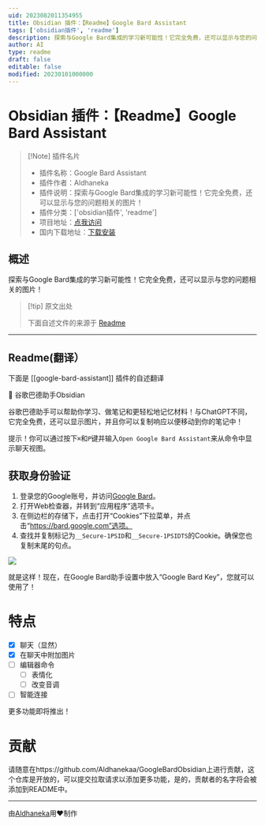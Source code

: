 ```yaml
---
uid: 2023082011354955
title: Obsidian 插件：【Readme】Google Bard Assistant
tags: ['obsidian插件', 'readme']
description: 探索与Google Bard集成的学习新可能性！它完全免费，还可以显示与您的问题相关的图片！
author: AI
type: readme
draft: false
editable: false
modified: 20230101000000
---
```


# Obsidian 插件：【Readme】Google Bard Assistant

> [!Note] 插件名片
> - 插件名称：Google Bard Assistant
> - 插件作者：Aldhaneka
> - 插件说明：探索与Google Bard集成的学习新可能性！它完全免费，还可以显示与您的问题相关的图片！
> - 插件分类：['obsidian插件', 'readme']
> - 项目地址：[点我访问](https://github.com/aldhanekaa/GoogleBardObsidian)
> - 国内下载地址：[下载安装](https://pkmer.cn/products/plugin/pluginMarket/?google-bard-assistant)

## 概述

探索与Google Bard集成的学习新可能性！它完全免费，还可以显示与您的问题相关的图片！



> [!tip] 原文出处
> 
>下面自述文件的来源于 [Readme](https://ghproxy.net/https://raw.githubusercontent.com/Aldhanekaa/GoogleBardObsidian/master/README.md)
> 

---

## Readme(翻译）

下面是 [[google-bard-assistant]] 插件的自述翻译


💬 谷歌巴德助手Obsidian

谷歌巴德助手可以帮助你学习、做笔记和更轻松地记忆材料！与ChatGPT不同，它完全免费，还可以显示图片，并且你可以复制响应以便移动到你的笔记中！

提示！你可以通过按下`⌘`和`P`键并输入`Open Google Bard Assistant`来从命令中显示聊天视图。
## 获取身份验证

1. 登录您的Google账号，并访问[Google Bard](https://bard.google.com)。
2. 打开Web检查器，并转到“应用程序”选项卡。
3. 在侧边栏的存储下，点击打开“Cookies”下拉菜单，并点击“https://bard.google.com”选项。
4. 查找并复制标记为`__Secure-1PSID`和`__Secure-1PSIDTS`的Cookie。确保您也复制末尾的句点。

<img src="./assets/Screenshot 2023-07-19 at 22.26.50.png"></img>

就是这样！现在，在Google Bard助手设置中放入“Google Bard Key”，您就可以使用了！
# 特点

-   [x] 聊天（显然）
-   [x] 在聊天中附加图片
-   [ ] 编辑器命令
    -   [ ] 表情化
    -   [ ] 改变音调
-   [ ] 智能连接

更多功能即将推出！
# 贡献

请随意在https://github.com/Aldhanekaa/GoogleBardObsidian上进行贡献，这个仓库是开放的，可以提交拉取请求以添加更多功能，是的，贡献者的名字将会被添加到README中。

---

由[Aldhaneka](https://github.com/aldhanekaa)用❤️制作



